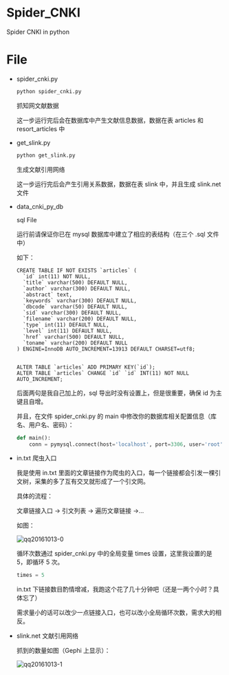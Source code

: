 # Spider_CNKI
Spider CNKI in python

# File
- spider_cnki.py
  ```python
  python spider_cnki.py
  ```
  抓知网文献数据

  这一步运行完后会在数据库中产生文献信息数据，数据在表 articles 和 resort_articles 中

- get_slink.py
  ```python
  python get_slink.py
  ```
  生成文献引用网络

  这一步运行完后会产生引用关系数据，数据在表 slink 中，并且生成 slink.net 文件

- data_cnki_py_db

  sql File

  运行前请保证你已在 mysql 数据库中建立了相应的表结构（在三个 .sql 文件中）

  如下：
  ```
  CREATE TABLE IF NOT EXISTS `articles` (
    `id` int(11) NOT NULL,
    `title` varchar(500) DEFAULT NULL,
    `author` varchar(300) DEFAULT NULL,
    `abstract` text,
    `keywords` varchar(300) DEFAULT NULL,
    `dbcode` varchar(50) DEFAULT NULL,
    `sid` varchar(300) DEFAULT NULL,
    `filename` varchar(200) DEFAULT NULL,
    `type` int(11) DEFAULT NULL,
    `level` int(11) DEFAULT NULL,
    `href` varchar(500) DEFAULT NULL,
    `toname` varchar(200) DEFAULT NULL
  ) ENGINE=InnoDB AUTO_INCREMENT=13913 DEFAULT CHARSET=utf8;


  ALTER TABLE `articles` ADD PRIMARY KEY(`id`);
  ALTER TABLE `articles` CHANGE `id` `id` INT(11) NOT NULL AUTO_INCREMENT;
  ```
  后面两句是我自己加上的，sql 导出时没有设置上，但是很重要，确保 id 为主键且自增。


  并且，在文件 spider_cnki.py 的 main 中修改你的数据库相关配置信息（库名、用户名、密码）：

  ```python
  def main():
      conn = pymysql.connect(host='localhost', port=3306, user='root', passwd='', db='cnki_py_db', charset='utf8mb4', cursorclass=pymysql.cursors.DictCursor)
  ```

- in.txt
  爬虫入口

  我是使用 in.txt 里面的文章链接作为爬虫的入口，每一个链接都会引发一棵引文树，采集的多了互有交叉就形成了一个引文网。

  具体的流程：

  文章链接入口 -> 引文列表 -> 遍历文章链接 ->...

  如图：

  ![qq20161013-0](https://cloud.githubusercontent.com/assets/12579211/19353861/564aef54-9197-11e6-8c92-ed8d119f7f18.png)

  循环次数通过 spider_cnki.py 中的全局变量 times 设置，这里我设置的是 5，即循环 5 次。

  ```python
  times = 5
  ```

  in.txt 下链接数目酌情增减，我跑这个花了几十分钟吧（还是一两个小时？具体忘了）

  需求量小的话可以改少一点链接入口，也可以改小全局循环次数，需求大的相反。


- slink.net
  文献引用网络

  抓到的数量如图（Gephi 上显示）：

  ![qq20161013-1](https://cloud.githubusercontent.com/assets/12579211/19355033/6a3d3cac-919b-11e6-98a3-714e0b99a298.png)
